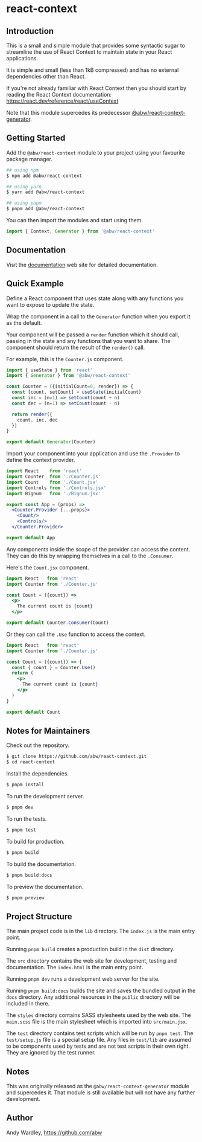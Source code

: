 # react-context

## Introduction

This is a small and simple module that provides some syntactic sugar to
streamline the use of React Context to maintain state in your React
applications.

It is simple and small (less than 1kB compressed) and has no external
dependencies other than React.

If you're not already familiar with React Context then you should start by
reading the React Context documentation: https://react.dev/reference/react/useContext

Note that this module supercedes its predecessor
[@abw/react-context-generator](https://www.npmjs.com/package/@abw/react-context-generator).

## Getting Started

Add the `@abw/react-context` module to your project using your favourite
package manager.

```bash
## using npm
$ npm add @abw/react-context

## using yarn
$ yarn add @abw/react-context

## using pnpm
$ pnpm add @abw/react-context
```

You can then import the modules and start using them.

```jsx
import { Context, Generator } from '@abw/react-context'
```

## Documentation

Visit the [documentation](https://badgerpower.com/react-context/) web site
for detailed documentation.

## Quick Example

Define a React component that uses state along with any functions you want
to expose to update the state.

Wrap the component in a call to the `Generator` function when you export
it as the default.

Your component will be passed a `render` function which it should call,
passing in the state and any functions that you want to share.  The component
should return the result of the `render()` call.

For example, this is the `Counter.js` component.

```js
import { useState } from 'react'
import { Generator } from '@abw/react-context'

const Counter = ({initialCount=0, render}) => {
  const [count, setCount] = useState(initialCount)
  const inc = (n=1) => setCount(count + n)
  const dec = (n=1) => setCount(count - n)

  return render({
    count, inc, dec
  })
}

export default Generator(Counter)
```

Import your component into your application and use the `.Provider` to
define the context provider.

```jsx
import React    from 'react'
import Counter  from './Counter.js'
import Count    from './Count.jsx'
import Controls from './Controls.jsx'
import Bignum   from './Bignum.jsx'

export const App = (props) =>
  <Counter.Provider {...props}>
    <Count/>
    <Controls/>
  </Counter.Provider>

export default App
```

Any components inside the scope of the provider can access the content.
They can do this by wrapping themselves in a call to the `.Consumer`.

Here's the `Count.jsx` component.

```jsx
import React   from 'react'
import Counter from './Counter.js'

const Count = ({count}) =>
  <p>
    The current count is {count}
  </p>

export default Counter.Consumer(Count)
```

Or they can call the `.Use` function to access the context.

```jsx
import React   from 'react'
import Counter from './Counter.js'

const Count = ({count}) => {
  const { count } = Counter.Use()
  return (
    <p>
      The current count is {count}
    </p>
  )
}

export default Count
```

## Notes for Maintainers

Check out the repository.

```bash
$ git clone https://github.com/abw/react-context.git
$ cd react-context
```

Install the dependencies.

```bash
$ pnpm install
```

To run the development server.

```bash
$ pnpm dev
```

To run the tests.

```bash
$ pnpm test
```

To build for production.

```bash
$ pnpm build
```

To build the documentation.

```bash
$ pnpm build:docs
```

To preview the documentation.

```bash
$ pnpm preview
```

## Project Structure

The main project code is in the `lib` directory.  The `index.js` is the
main entry point.

Running `pnpm build` creates a production build in the `dist`
directory.

The `src` directory contains the web site for development, testing and
documentation.  The `index.html` is the main entry point.

Running `pnpm dev` runs a development web server for the site.

Running `pnpm build:docs` builds the site and saves the bundled
output in the `docs` directory.  Any additional resources in the `public`
directory will be included in there.

The `styles` directory contains SASS stylesheets used by the web site.
The `main.scss` file is the main stylesheet which is imported into
`src/main.jsx`.

The `test` directory contains test scripts which will be run by
`pnpm test`.  The `test/setup.js` file is a special setup file.
Any files in `test/lib` are assumed to be components used by tests and
are not test scripts in their own right.  They are ignored by the test
runner.

## Notes

This was originally released as the `@abw/react-context-generator` module
and supercedes it.  That module is still available but will not have any
further development.

## Author

Andy Wardley, https://github.com/abw